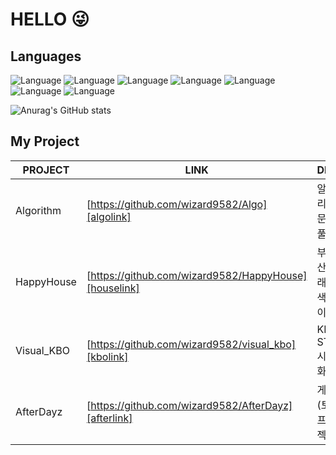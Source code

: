 # HELLO 😜

## Languages
![Language](https://img.shields.io/badge/-J_A_V_A_⭐_⭐_⭐_⭐-yellow) 
![Language](https://img.shields.io/badge/-JavaScript_⭐_⭐-orange)
![Language](https://img.shields.io/badge/-_C_⭐_⭐-brightgreen) ![Language](https://img.shields.io/badge/-C_+_+_⭐_⭐_⭐-brightgreen)   ![Language](https://img.shields.io/badge/-C_Sharp-brightgreen)
![Language](https://img.shields.io/badge/-K_o_t_l_i_n_⭐-green)
![Language](https://img.shields.io/badge/-P_y_t_h_o_n_⭐-blue) 

![Anurag's GitHub stats](https://github-readme-stats.vercel.app/api?username=wizard9582&&show_icons=true&theme=highcontrast)


## My Project

| PROJECT | LINK | DESC |
| ------ | ------ | ------ |
| Algorithm | [https://github.com/wizard9582/Algo][algolink] |알고리즘 문제풀이|
| HappyHouse | [https://github.com/wizard9582/HappyHouse][houselink] |부동산 거래 검색 사이트|
| Visual_KBO | [https://github.com/wizard9582/visual_kbo][kbolink] |KBO STAT 시각화|
| AfterDayz | [https://github.com/wizard9582/AfterDayz][afterlink] |게임(토이프로젝트)|

[algolink]: https://github.com/wizard9582/Algo
[houselink]: https://github.com/wizard9582/HappyHouse
[kbolink]: https://github.com/wizard9582/visual_kbo
[afterlink]: https://github.com/wizard9582/AfterDayz


